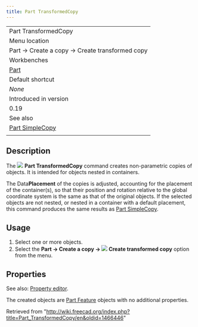 ```yaml
---
title: Part TransformedCopy
---
```


|                                                       |
| ----------------------------------------------------- |
| Part TransformedCopy                                  |
| Menu location                                         |
| Part → Create a copy → Create transformed copy        |
| Workbenches                                           |
| [Part](/Part_Workbench "Part Workbench")              |
| Default shortcut                                      |
| _None_                                                |
| Introduced in version                                 |
| 0.19                                                  |
| See also                                              |
| [Part SimpleCopy](/Part_SimpleCopy "Part SimpleCopy") |
|                                                       |

## Description

The ![](/images/Part_TransformedCopy.svg) **Part TransformedCopy** command creates non-parametric copies of objects. It is intended for objects nested in containers.

The Data**Placement** of the copies is adjusted, accounting for the placement of the container(s), so that their position and rotation relative to the global coordinate system is the same as that of the original objects. If the selected objects are not nested, or nested in a container with a default placement, this command produces the same results as [Part SimpleCopy](/Part_SimpleCopy "Part SimpleCopy").

## Usage

1. Select one or more objects.
2. Select the **Part → Create a copy → ![](/images/Part_TransformedCopy.svg) Create transformed copy** option from the menu.

## Properties

See also: [Property editor](/Property_editor "Property editor").

The created objects are [Part Feature](/Part_Feature "Part Feature") objects with no additional properties.

Retrieved from "<http://wiki.freecad.org/index.php?title=Part_TransformedCopy/en&oldid=1466446>"
